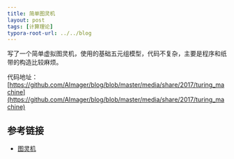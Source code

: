 ```yaml
---
title: 简单图灵机
layout: post
tags: [计算理论]
typora-root-url: ../../blog
---
```


写了一个简单虚拟图灵机，使用的基础五元组模型，代码不复杂，主要是程序和纸带的构造比较麻烦。

代码地址：[https://github.com/AImager/blog/blob/master/media/share/2017/turing_machine](https://github.com/AImager/blog/blob/master/media/share/2017/turing_machine)


## 参考链接

* [图灵机](https://www.zhihu.com/question/21452411)
